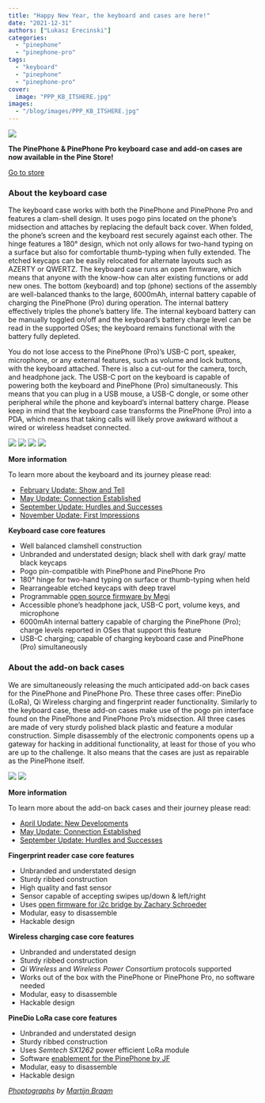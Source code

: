 ```yaml
---
title: "Happy New Year, the keyboard and cases are here!"
date: "2021-12-31"
authors: ["Lukasz Erecinski"]
categories:
  - "pinephone"
  - "pinephone-pro"
tags: 
  - "keyboard"
  - "pinephone"
  - "pinephone-pro"
cover: 
  image: "PPP_KB_ITSHERE.jpg"
images:
  - "/blog/images/PPP_KB_ITSHERE.jpg"
---
```


![](/blog/images/PPP_KB_ITSHERE.jpg)

**The PinePhone & PinePhone Pro keyboard case and add-on cases are now available in the Pine Store!**

[Go to store](https://pine64.com/product-category/smartphone-accessories/)

### About the keyboard case

The keyboard case works with both the PinePhone and PinePhone Pro and features a clam-shell design. It uses pogo pins located on the phone’s midsection and attaches by replacing the default back cover. When folded, the phone’s screen and the keyboard rest securely against each other. The hinge features a 180° design, which not only allows for two-hand typing on a surface but also for comfortable thumb-typing when fully extended. The etched keycaps can be easily relocated for alternate layouts such as AZERTY or QWERTZ. The keyboard case runs an open firmware, which means that anyone with the know-how can alter existing functions or add new ones. The bottom (keyboard) and top (phone) sections of the assembly are well-balanced thanks to the large, 6000mAh, internal battery capable of charging the PinePhone (Pro) during operation. The internal battery effectively triples the phone’s battery life. The internal keyboard battery can be manually toggled on/off and the keyboard’s battery charge level can be read in the supported OSes; the keyboard remains functional with the battery fully depleted.

You do not lose access to the PinePhone (Pro)’s USB-C port, speaker, microphone, or any external features, such as volume and lock buttons, with the keyboard attached. There is also a cut-out for the camera, torch, and headphone jack. The USB-C port on the keyboard is capable of powering both the keyboard and PinePhone (Pro) simultaneously. This means that you can plug in a USB mouse, a USB-C dongle, or some other peripheral while the phone and keyboard’s internal battery charge. Please keep in mind that the keyboard case transforms the PinePhone (Pro) into a PDA, which means that taking calls will likely prove awkward without a wired or wireless headset connected. 

![](/blog/images/PP_KB_TOP-1024x576.jpg) ![](/blog/images/PP_KB_Front-1024x576.jpg) ![](/blog/images/PP_KB_SIDE-1024x576.jpg) ![](/blog/images/PP_KB_CLOSED-1024x576.jpg)

**More information**

To learn more about the keyboard and its journey please read:

- [February Update: Show and Tell](https://www.pine64.org/2021/02/15/february-update-show-and-tell/)
- [May Update: Connection Established](https://www.pine64.org/2021/05/15/may-update-connection-established/)
- [September Update: Hurdles and Successes](https://www.pine64.org/2021/09/15/september-update-hurdles-and-successes/)
- [November Update: First Impressions](https://www.pine64.org/2021/11/15/november-update-first-impressions/)

**Keyboard case core features**

- Well balanced clamshell construction 
- Unbranded and understated design; black shell with dark gray/ matte black keycaps 
- Pogo pin-compatible with PinePhone and PinePhone Pro
- 180° hinge for two-hand typing on surface or thumb-typing when held
- Rearrangeable etched keycaps with deep travel
- Programmable [open source firmware by Megi](https://xnux.eu/log/#037)
- Accessible phone’s headphone jack, USB-C port, volume keys, and microphone
- 6000mAh internal battery capable of charging the PinePhone (Pro); charge levels reported in OSes that support this feature
- USB-C charging; capable of charging keyboard case and PinePhone (Pro) simultaneously 

### About the add-on back cases

We are simultaneously releasing the much anticipated add-on back cases for the PinePhone and PinePhone Pro. These three cases offer: PineDio (LoRa), Qi Wireless charging and fingerprint reader functionality. Similarly to the keyboard case, these add-on cases make use of the pogo pin interface found on the PinePhone and PinePhone Pro’s midsection. All three cases are made of very sturdy polished black plastic and feature a modular construction. Simple disassembly of the electronic components opens up a gateway for hacking in additional functionality, at least for those of you who are up to the challenge. It also means that the cases are just as repairable as the PinePhone itself.

![](/blog/images/back-cases-1-1024x683.jpg) ![](/blog/images/Back-cases-2-1024x683.jpg)

**More information**

To learn more about the add-on back cases and their journey please read:

- [April Update: New Developments](https://www.pine64.org/2021/04/15/april-update-new-developments/)
- [May Update: Connection Established](https://www.pine64.org/2021/05/15/may-update-connection-established/)
- [September Update: Hurdles and Successes](https://www.pine64.org/2021/09/15/september-update-hurdles-and-successes/)

**Fingerprint reader case core features**

- Unbranded and understated design
- Sturdy ribbed construction
- High quality and fast sensor
- Sensor capable of accepting swipes up/down & left/right
- Uses [open firmware for i2c bridge by Zachary Schroeder](https://github.com/zschroeder6212)
- Modular, easy to disassemble
- Hackable design

**Wireless charging case core features**

- Unbranded and understated design
- Sturdy ribbed construction
- _Qi Wireless_ and _Wireless Power Consortium_ protocols supported
- Works out of the box with the PinePhone or PinePhone Pro, no software needed
- Modular, easy to disassemble
- Hackable design

**PineDio LoRa case core features**

- Unbranded and understated design
- Sturdy ribbed construction
- Uses _Semtech SX1262_ power efficient LoRa module
- Software [enablement for the PinePhone by JF](https://twitter.com/codingfield) 
- Modular, easy to disassemble
- Hackable design

_[Phoptographs](https://pictures.brixit.nl/album/9e640c91-8ee4-4112-b6a1-83d6901e8e31) by [Martijn Braam](https://twitter.com/braam_martijn)_
